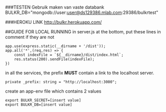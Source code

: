 ###TESTEN
Gebruik maken van vaste databank
BULKR_DB="mongodb://user:user@ds129386.mlab.com:29386/bulkrtest"

###HEROKU LINK
http://bulkr.herokuapp.com/

##GUIDE FOR LOCAL RUNNING
in server.js at the bottom,
put these lines in comment if they are not

```
app.use(express.static(__dirname + '/dist'));
app.all('*',(req,res) => {
    const indexFile = `${__dirname}/dist/index.html`;
    res.status(200).sendFile(indexFile);
})
```

in all the services, the prefix **MUST** contain a link to the localhost server.

```
private _prefix: string = "http://localhost:3000";
```

create an app-env file which contains 2 values
```
export BULKR_SECRET=[insert value]
export BULKR_DB=[insert value]
```
